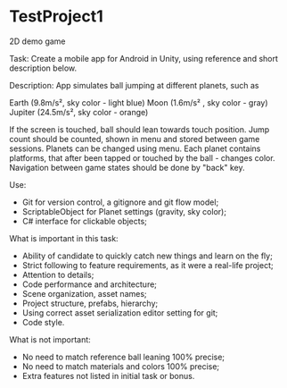 # TestProject1 
2D demo game

Task:
Create a mobile app for Android in Unity, using reference and short description below. 

Description: 
App simulates ball jumping at different planets, such as

Earth (9.8m/s², sky color - light blue)
Moon (1.6m/s² , sky color - gray)
Jupiter (24.5m/s², sky color - orange)

If the screen is touched, ball should lean towards touch position. Jump count should be counted, shown in menu and stored between game sessions. Planets can be changed using menu. Each planet contains platforms, that after been tapped or touched by the ball - changes color. Navigation between game states should be done by "back" key.

Use:

- Git for version control, a gitignore and git flow model;
- ScriptableObject for Planet settings (gravity, sky color);
- C# interface for clickable objects;

What is important in this task:

- Ability of candidate to quickly catch new things and learn on the fly;
- Strict following to feature requirements, as it were a real-life project;
- Attention to details;
- Code performance and architecture;
- Scene organization, asset names;
- Project structure, prefabs, hierarchy;
- Using correct asset serialization editor setting for git;
- Code style.

What is not important:

- No need to match reference ball leaning 100% precise;
- No need to match materials and colors 100% precise;
- Extra features not listed in initial task or bonus.

